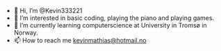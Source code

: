 - 👋 Hi, I’m @Kevin333221
- 👀 I’m interested in basic coding, playing the piano and playing games.
- 🌱 I’m currently learning computerscience at University in Tromsø in Norway.
- 📫 How to reach me kevinmathias@hotmail.no

<!---
Kevin333221/Kevin333221 is a ✨ special ✨ repository because its `README.md` (this file) appears on your GitHub profile.
You can click the Preview link to take a look at your changes.
--->
